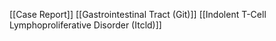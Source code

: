 [[Case Report]]
[[Gastrointestinal Tract (Git)]]
[[Indolent T-Cell Lymphoproliferative Disorder (Itcld)]]
